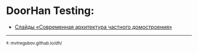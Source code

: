 # DoorHan Testing:

- [Слайды «Современная архитектура частного домостроения»](https://mvtregubov.github.io/dh/storage/fullpage/)

---
<sup>&Dagger;: mvtregubov.github.io/dh/</sup>
